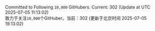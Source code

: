 Committed to Following `10,000` GitHubers. Current: <!-- FOLLOWING_COUNT -->302<!-- FOLLOWING_COUNT --> (Update at UTC <!-- LAST_UPDATED -->2025-07-05 11:13:02<!-- LAST_UPDATED -->)<br>
致力于关注`10,000`个GitHuber。当前：<!-- FOLLOWING_COUNT -->302<!-- FOLLOWING_COUNT --> (更新于北京时间 <!-- LAST_UPDATED_CST -->2025-07-05 19:13:02<!-- LAST_UPDATED_CST -->)
